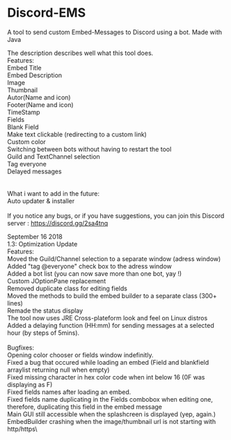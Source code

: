 # Discord-EMS
A tool to send custom Embed-Messages to Discord using a bot.
Made with Java

The description describes well what this tool does.\
Features:\
  Embed Title\
  Embed Description\
  Image\
  Thumbnail\
  Autor(Name and icon)\
  Footer(Name and icon)\
  TimeStamp\
  Fields\
  Blank Field\
  Make text clickable (redirecting to a custom link)\
  Custom color\
  Switching between bots without having to restart the tool\
  Guild and TextChannel selection\
  Tag everyone\
  Delayed messages\
  \
  \
What i want to add in the future:\
  Auto updater & installer\
  \
If you notice any bugs, or if you have suggestions, you can join this Discord server : https://discord.gg/2sa4tnq
  

September 16 2018\
	1.3: Optimization Update\
		Features:\
			Moved the Guild/Channel selection to a separate window (adress window)\
			Added "tag @everyone" check box to the adress window\
			Added a bot list (you can now save more than one bot, yay !)\
			Custom JOptionPane replacement\
			Removed duplicate class for editing fields\
			Moved the methods to build the embed builder to a separate class (300+ lines)\
			Remade the status display\
			The tool now uses JRE Cross-plateform look and feel on Linux distros\
			Added a delaying function (HH:mm) for sending messages at a selected hour (by steps of 5mins).\
\
		Bugfixes:\
			Opening color chooser or fields window indefinitly.\
			Fixed a bug that occured while loading an embed (Field and blankfield arraylist returning null when empty)\
			Fixed missing character in hex color code when int below 16 (0F was displaying as F)\
			Fixed fields names after loading an embed.\
			Fixed fields name duplicating in the Fields combobox when editing one, therefore, duplicating this field in the embed message\
			Main GUI still accessible when the splashcreen is displayed (yep, again.)\
			EmbedBuilder crashing when the image/thumbnail url is not starting with http/https\
